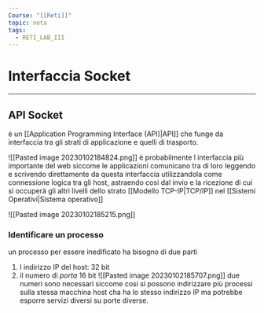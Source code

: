 ```yaml
---
Course: "[[Reti]]"
topic: nota
tags:
  - RETI_LAB_III
---
```


# Interfaccia Socket
---
## API Socket
è un [[Application Programming Interface (API)|API]] che funge da interfaccia tra gli strati di applicazione e quelli di trasporto.

![[Pasted image 20230102184824.png]]
è probabilmente l interfaccia più importante del web siccome le applicazioni comunicano tra di loro leggendo e scrivendo direttamente da questa interfaccia utilizzandola come connessione logica tra gli host, astraendo cosi dal invio e la ricezione di cui si occuperà gli altri livelli dello strato [[Modello TCP-IP|TCP/IP]] nel [[Sistemi Operativi|Sistema operativo]]

![[Pasted image 20230102185215.png]]


### Identificare un processo 
un processo per essere inedificato ha bisogno di due parti
1. l indirizzo IP del host: 32 bit
2. il numero di _porta_ 16 bit
![[Pasted image 20230102185707.png]]
due numeri sono necessari siccome cosi si possono indirizzare più processi sulla stessa macchina host cha ha lo stesso indirizzo IP ma potrebbe esporre servizi diversi su porte diverse.